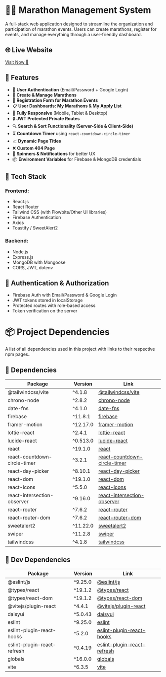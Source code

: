 # 🏃‍♂️ Marathon Management System

A full-stack web application designed to streamline the organization and participation of marathon events. Users can create marathons, register for events, and manage everything through a user-friendly dashboard.

## 🌐 Live Website
[Visit Now 🚀](https://stridez-b25a1.web.app/)

<!-- ## 🔗 Repositories
- [Client Side Repository](CLIENT_REPO_URL)
- [Server Side Repository](SERVER_REPO_URL) -->

## 🌟 Features

- 🔐 **User Authentication** (Email/Password + Google Login)
- 🏃 **Create & Manage Marathons**
- 📝 **Registration Form for Marathon Events**
- 📋 **User Dashboards: My Marathons & My Apply List**
- 📱 **Fully Responsive** (Mobile, Tablet & Desktop)
- 🔒 **JWT Protected Private Routes**
- 🔍 **Search & Sort Functionality (Server-Side & Client-Side)**
- ⏳ **Countdown Timer** using `react-countdown-circle-timer`
- 📈 **Dynamic Page Titles**
- ❌ **Custom 404 Page**
- 🔄 **Spinners & Notifications** for better UX
- 📦 **Environment Variables** for Firebase & MongoDB credentials

## 🧩 Tech Stack

### Frontend:
- React.js
- React Router
- Tailwind CSS (with Flowbite/Other UI libraries)
- Firebase Authentication
- Axios
- Toastify / SweetAlert2

### Backend:
- Node.js
- Express.js
- MongoDB with Mongoose
- CORS, JWT, dotenv

## 🔐 Authentication & Authorization

- Firebase Auth with Email/Password & Google Login
- JWT tokens stored in localStorage
- Protected routes with role-based access
- Token verification on the server

# 📦 Project Dependencies

A list of all dependencies used in this project with links to their respective npm pages..

## 🔧 Dependencies

| Package | Version | Link |
|--------|---------|------|
| @tailwindcss/vite | ^4.1.8 | [@tailwindcss/vite](https://www.npmjs.com/package/@tailwindcss/vite) |
| chrono-node | ^2.8.2 | [chrono-node](https://www.npmjs.com/package/chrono-node) |
| date-fns | ^4.1.0 | [date-fns](https://www.npmjs.com/package/date-fns) |
| firebase | ^11.8.1 | [firebase](https://www.npmjs.com/package/firebase) |
| framer-motion | ^12.17.0 | [framer-motion](https://www.npmjs.com/package/framer-motion) |
| lottie-react | ^2.4.1 | [lottie-react](https://www.npmjs.com/package/lottie-react) |
| lucide-react | ^0.513.0 | [lucide-react](https://www.npmjs.com/package/lucide-react) |
| react | ^19.1.0 | [react](https://www.npmjs.com/package/react) |
| react-countdown-circle-timer | ^3.2.1 | [react-countdown-circle-timer](https://www.npmjs.com/package/react-countdown-circle-timer) |
| react-day-picker | ^8.10.1 | [react-day-picker](https://www.npmjs.com/package/react-day-picker) |
| react-dom | ^19.1.0 | [react-dom](https://www.npmjs.com/package/react-dom) |
| react-icons | ^5.5.0 | [react-icons](https://www.npmjs.com/package/react-icons) |
| react-intersection-observer | ^9.16.0 | [react-intersection-observer](https://www.npmjs.com/package/react-intersection-observer) |
| react-router | ^7.6.2 | [react-router](https://www.npmjs.com/package/react-router) |
| react-router-dom | ^7.6.2 | [react-router-dom](https://www.npmjs.com/package/react-router-dom) |
| sweetalert2 | ^11.22.0 | [sweetalert2](https://www.npmjs.com/package/sweetalert2) |
| swiper | ^11.2.8 | [swiper](https://www.npmjs.com/package/swiper) |
| tailwindcss | ^4.1.8 | [tailwindcss](https://www.npmjs.com/package/tailwindcss) |

## 🧪 Dev Dependencies

| Package | Version | Link |
|--------|---------|------|
| @eslint/js | ^9.25.0 | [@eslint/js](https://www.npmjs.com/package/@eslint/js) |
| @types/react | ^19.1.2 | [@types/react](https://www.npmjs.com/package/@types/react) |
| @types/react-dom | ^19.1.2 | [@types/react-dom](https://www.npmjs.com/package/@types/react-dom) |
| @vitejs/plugin-react | ^4.4.1 | [@vitejs/plugin-react](https://www.npmjs.com/package/@vitejs/plugin-react) |
| daisyui | ^5.0.43 | [daisyui](https://www.npmjs.com/package/daisyui) |
| eslint | ^9.25.0 | [eslint](https://www.npmjs.com/package/eslint) |
| eslint-plugin-react-hooks | ^5.2.0 | [eslint-plugin-react-hooks](https://www.npmjs.com/package/eslint-plugin-react-hooks) |
| eslint-plugin-react-refresh | ^0.4.19 | [eslint-plugin-react-refresh](https://www.npmjs.com/package/eslint-plugin-react-refresh) |
| globals | ^16.0.0 | [globals](https://www.npmjs.com/package/globals) |
| vite | ^6.3.5 | [vite](https://www.npmjs.com/package/vite) |
